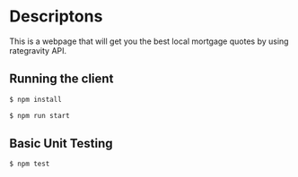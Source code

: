 # Descriptons
This is a webpage that will get you the best local mortgage quotes by using rategravity API.

## Running the client

```bash
$ npm install
```

```bash
$ npm run start
```

## Basic Unit Testing
```bash
$ npm test
```